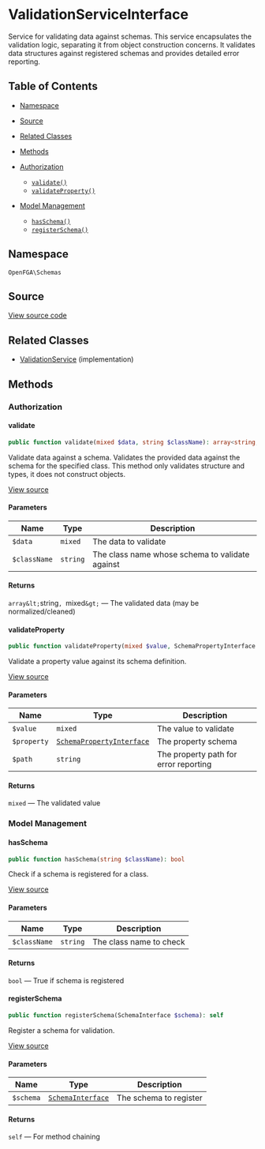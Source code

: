 # ValidationServiceInterface

Service for validating data against schemas. This service encapsulates the validation logic, separating it from object construction concerns. It validates data structures against registered schemas and provides detailed error reporting.

## Table of Contents

* [Namespace](#namespace)
* [Source](#source)
* [Related Classes](#related-classes)
* [Methods](#methods)

* [Authorization](#authorization)
    * [`validate()`](#validate)
    * [`validateProperty()`](#validateproperty)
* [Model Management](#model-management)
    * [`hasSchema()`](#hasschema)
    * [`registerSchema()`](#registerschema)

## Namespace

`OpenFGA\Schemas`

## Source

[View source code](https://github.com/evansims/openfga-php/blob/main/src/Schemas/ValidationServiceInterface.php)

## Related Classes

* [ValidationService](Schemas/ValidationService.md) (implementation)

## Methods

### Authorization

#### validate

```php
public function validate(mixed $data, string $className): array<string, mixed>

```

Validate data against a schema. Validates the provided data against the schema for the specified class. This method only validates structure and types, it does not construct objects.

[View source](https://github.com/evansims/openfga-php/blob/main/src/Schemas/ValidationServiceInterface.php#L47)

#### Parameters

| Name         | Type     | Description                                     |
| ------------ | -------- | ----------------------------------------------- |
| `$data`      | `mixed`  | The data to validate                            |
| `$className` | `string` | The class name whose schema to validate against |

#### Returns

`array&lt;`string`, `mixed`&gt;` — The validated data (may be normalized/cleaned)

#### validateProperty

```php
public function validateProperty(mixed $value, SchemaPropertyInterface $property, string $path): mixed

```

Validate a property value against its schema definition.

[View source](https://github.com/evansims/openfga-php/blob/main/src/Schemas/ValidationServiceInterface.php#L60)

#### Parameters

| Name        | Type                                                    | Description                           |
| ----------- | ------------------------------------------------------- | ------------------------------------- |
| `$value`    | `mixed`                                                 | The value to validate                 |
| `$property` | [`SchemaPropertyInterface`](SchemaPropertyInterface.md) | The property schema                   |
| `$path`     | `string`                                                | The property path for error reporting |

#### Returns

`mixed` — The validated value

### Model Management

#### hasSchema

```php
public function hasSchema(string $className): bool

```

Check if a schema is registered for a class.

[View source](https://github.com/evansims/openfga-php/blob/main/src/Schemas/ValidationServiceInterface.php#L24)

#### Parameters

| Name         | Type     | Description             |
| ------------ | -------- | ----------------------- |
| `$className` | `string` | The class name to check |

#### Returns

`bool` — True if schema is registered

#### registerSchema

```php
public function registerSchema(SchemaInterface $schema): self

```

Register a schema for validation.

[View source](https://github.com/evansims/openfga-php/blob/main/src/Schemas/ValidationServiceInterface.php#L32)

#### Parameters

| Name      | Type                                    | Description            |
| --------- | --------------------------------------- | ---------------------- |
| `$schema` | [`SchemaInterface`](SchemaInterface.md) | The schema to register |

#### Returns

`self` — For method chaining
